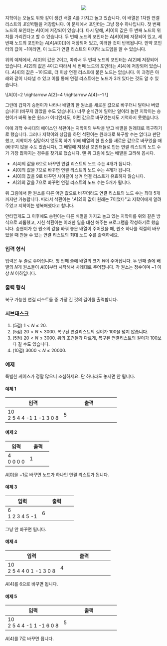 <div style="text-align: center; margin-bottom: 10px;"><img src="https://s3.ap-northeast-2.amazonaws.com/oj.uz/old/NOI12_forensic/fig1.png" style=""/></div>

지학이는 오늘도 위와 같이 생긴 배열 $A$를 가지고 놀고 있습니다. 이 배열은 1차원 연결 리스트의 *포인터*들을 저장합니다. 이 문제에서 포인터는 그냥 정수 하나입니다. 첫 번째 노드의 포인터는 $A[0]$에 저장되어 있습니다. 다시 말해, $A[0]$의 값은 두 번째 노드의 위치를 가리킨다고 할 수 있습니다. 두 번째 노드의 포인터는 $A[A[0]]$에 저장되어 있고, 세 번째 노드의 포인터는 $A[A[A[0]]]$에 저장되어 있고, 이러한 것이 반복됩니다. 만약 포인터의 값이 $-1$이라면, 이 노드가 연결 리스트의 마지막 노드임을 알 수 있습니다. 

위의 예제에서, $A[0]$의 값은 2이고, 따라서 두 번째 노드의 포인터는 $A[2]$에 저장되어 있습니다. $A[2]$의 값은 4이고 따라서 세 번째 노드의 포인터는 $A[4]$에 저장되어 있습니다. $A[4]$의 값은 $-1$이므로, 더 이상 연결 리스트에 붙은 노드는 없습니다. 이 과정은 아래와 같이 나타낼 수 있고 이를 통해 연결 리스트에는 노드가 3개 있다는 것도 알 수 있습니다.

\\[A[0]=2 \rightarrow A[2]=4 \rightarrow A[4]=-1 \\] 

그런데 갑자기 승현이가 나타나 배열의 한 원소를 새로운 값으로 바꾸더니 달아나 버렸습니다! (바꾸지 않았을 수도 있습니다.) 너무 순식간에 일어난 일이라 놀란 지학이는 승현이가 바꿔 놓은 원소가 어디인지도, 어떤 값으로 바꾸었는지도 기억하지 못했습니다.

이에 과학 수사대의 에이스인 석환이는 지학이의 부탁을 받고 배열을 원래대로 복구하기로 했습니다. 그러나 지학이와 상담을 하던 석환이는 원래대로 복구할 수는 없다고 판단했고, 지학이가 실망하지 않도록 하기 위해 배열의 한 원소를 새로운 값으로 바꾸었을 때 (바꾸지 않을 수도 있습니다), 그 배열에 저장된 포인터들로 만든 연결 리스트의 노드 수가 가장 많아지는 경우를 찾기로 했습니다. 맨 위 그림에 있는 배열을 고려해 봅시다.

* $A[4]$의 값을 6으로 바꾸면 연결 리스트의 노드 수는 4개가 됩니다.
* $A[0]$의 값을 7으로 바꾸면 연결 리스트의 노드 수는 4개가 됩니다.
* $A[0]$의 값을 9로 바꾸면 사이클이 생겨 연결 리스트가 유효하지 않습니다.
* $A[2]$의 값을 7으로 바꾸면 연결 리스트의 노드 수는 5개가 됩니다.

위 그림에서 한 원소를 다른 어떤 값으로 바꾸더라도 연결 리스트의 노드 수는 최대 5개까지만 가능합니다. 따라서 석환이는 "$A[2]$의 값이 원래는 7이었다"고 지학이에게 알려주었고 지학이는 행복해했다고 합니다.

안타깝게도 그 이후에도 승현이는 다른 배열을 가지고 놀고 있는 지학이를 위와 같은 방식으로 괴롭혔고, 지친 석환이는 이러한 일을 대신 해주는 프로그램을 작성하기로 했습니다. 승현이가 한 원소의 값을 바꿔 놓은 배열이 주어졌을 때, 원소 하나를 적절히 바꾸었을 때 만들 수 있는 연결 리스트의 최대 노드 수를 출력하세요.


### 입력 형식

입력은 두 줄로 주어집니다. 첫 번째 줄에 배열의 크기 $N$이 주어집니다. 두 번째 줄에 배열의 $N$개 원소들이 $A[0]$부터 시작해서 차례대로 주어집니다. 각 원소는 정수이며 $-1$ 이상 $N$ 이하입니다.

### 출력 형식

복구 가능한 연결 리스트들 중 가장 긴 것의 길이를 출력합니다.

### 서브태스크

1. (5점) $1 < N \le 20.$
2. (5점) $20 < N \le 3000.$ 복구된 연결리스트의 길이가 100을 넘지 않습니다.
3. (5점) $20 < N \le 3000.$ 위의 조건들과 다르게, 복구된 연결리스트의 길이가 100보다 길 수도 있습니다.
4. (10점) $3000 < N \le 20000.$

### 예제

특별한 케이스가 정말 많으니 조심하세요. 단 하나라도 놓지면 안 됩니다.

#### 예제 1

<table class='table table-bordered table-condensed'>
 <thead>
  <tr>
   <th style="width: 50%;">입력</th>
   <th style="width: 50%;">출력</th>
  </tr>
 </thead>
 <tbody>
  <tr>
   <td class="code-font">10<br/>
2 5 4 4 -1 1 -1 3 0 8</td>
   <td class="code-font">5</td>
  </tr>
 </tbody>
</table>

#### 예제 2

<table class='table table-bordered table-condensed'>
 <thead>
  <tr>
   <th style="width: 50%;">입력</th>
   <th style="width: 50%;">출력</th>
  </tr>
 </thead>
 <tbody>
  <tr>
   <td class="code-font">4<br/>
0 0 0 0</td>
   <td class="code-font">1</td>
  </tr>
 </tbody>
</table>

$A[0]$을 $-1$로 바꾸면 노드가 하나인 연결 리스트가 됩니다.

#### 예제 3

<table class='table table-bordered table-condensed'>
 <thead>
  <tr>
   <th style="width: 50%;">입력</th>
   <th style="width: 50%;">출력</th>
  </tr>
 </thead>
 <tbody>
  <tr>
   <td class="code-font">6<br/>
1 2 3 4 5 -1</td>
   <td class="code-font">6</td>
  </tr>
 </tbody>
</table>

그냥 안 바꾸면 됩니다.

#### 예제 4

<table class='table table-bordered table-condensed'>
 <thead>
  <tr>
   <th style="width: 50%;">입력</th>
   <th style="width: 50%;">출력</th>
  </tr>
 </thead>
 <tbody>
  <tr>
   <td class="code-font">10<br/>
2 5 4 4 0 1 -1 3 0 8</td>
   <td class="code-font">4</td>
  </tr>
 </tbody>
</table>

$A[4]$를 6으로 바꾸면 됩니다.

#### 예제 5

<table class='table table-bordered table-condensed'>
 <thead>
  <tr>
   <th style="width: 50%;">입력</th>
   <th style="width: 50%;">출력</th>
  </tr>
 </thead>
 <tbody>
  <tr>
   <td class="code-font">10<br/>
2 5 4 4 -1 1 -1 6 0 8</td>
   <td class="code-font">5</td>
  </tr>
 </tbody>
</table>

$A[4]$를 7로 바꾸면 됩니다.
